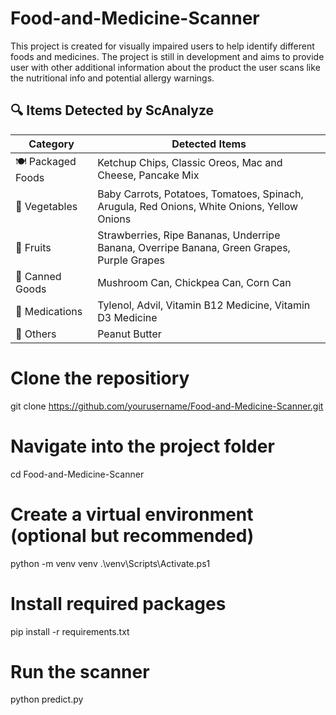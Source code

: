 # Food-and-Medicine-Scanner
This project is created for visually impaired users to help identify different foods and medicines. The project is still in development and aims to provide user with other additional information about the product the user scans like the nutritional info and potential allergy warnings. 

## 🔍 Items Detected by ScAnalyze

| Category         | Detected Items                                                                              |
|------------------|---------------------------------------------------------------------------------------------|       
| 🍽️ Packaged Foods | Ketchup Chips, Classic Oreos, Mac and Cheese, Pancake Mix                                  |
| 🥕 Vegetables     | Baby Carrots, Potatoes, Tomatoes, Spinach, Arugula, Red Onions, White Onions, Yellow Onions| 
| 🍌 Fruits         | Strawberries, Ripe Bananas, Underripe Banana, Overripe Banana, Green Grapes, Purple Grapes |
| 🥫 Canned Goods   | Mushroom Can, Chickpea Can, Corn Can                                                       |
| 💊 Medications    | Tylenol, Advil, Vitamin B12 Medicine, Vitamin D3 Medicine                                  |
| 🥜 Others         | Peanut Butter                                                                              |


# Clone the repositiory 
git clone https://github.com/yourusername/Food-and-Medicine-Scanner.git

# Navigate into the project folder
cd Food-and-Medicine-Scanner

# Create a virtual environment (optional but recommended)
python -m venv venv
.\venv\Scripts\Activate.ps1

# Install required packages
pip install -r requirements.txt

# Run the scanner
python predict.py
